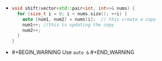 - ```C++
  void shift(vector<std::pair<int, int>>& nums) {
    for (size_t i = 0; i < nums.size(); ++i) {
      auto [num1, num2] = nums[i];  // this create a copy
      num1++; //this is updating the copy
      num2++;
    }
  }
  ```
- #+BEGIN_WARNING
  Use `auto &`
  #+END_WARNING